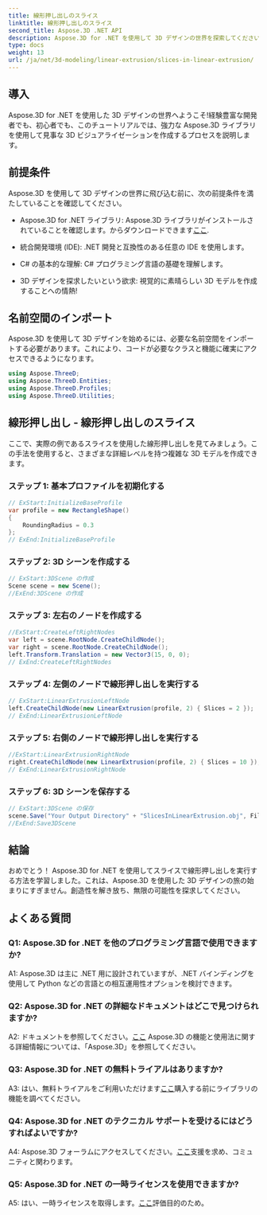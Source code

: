 ```yaml
---
title: 線形押し出しのスライス
linktitle: 線形押し出しのスライス
second_title: Aspose.3D .NET API
description: Aspose.3D for .NET を使用して 3D デザインの世界を探索してください。線形押し出しチュートリアルを使用して、素晴らしいモデルを作成します。
type: docs
weight: 13
url: /ja/net/3d-modeling/linear-extrusion/slices-in-linear-extrusion/
---
```

## 導入

Aspose.3D for .NET を使用した 3D デザインの世界へようこそ!経験豊富な開発者でも、初心者でも、このチュートリアルでは、強力な Aspose.3D ライブラリを使用して見事な 3D ビジュアライゼーションを作成するプロセスを説明します。

## 前提条件

Aspose.3D を使用して 3D デザインの世界に飛び込む前に、次の前提条件を満たしていることを確認してください。

-  Aspose.3D for .NET ライブラリ: Aspose.3D ライブラリがインストールされていることを確認します。からダウンロードできます[ここ](https://releases.aspose.com/3d/net/).

- 統合開発環境 (IDE): .NET 開発と互換性のある任意の IDE を使用します。

- C# の基本的な理解: C# プログラミング言語の基礎を理解します。

- 3D デザインを探求したいという欲求: 視覚的に素晴らしい 3D モデルを作成することへの情熱!

## 名前空間のインポート

Aspose.3D を使用して 3D デザインを始めるには、必要な名前空間をインポートする必要があります。これにより、コードが必要なクラスと機能に確実にアクセスできるようになります。

```csharp
using Aspose.ThreeD;
using Aspose.ThreeD.Entities;
using Aspose.ThreeD.Profiles;
using Aspose.ThreeD.Utilities;
```

## 線形押し出し - 線形押し出しのスライス

ここで、実際の例であるスライスを使用した線形押し出しを見てみましょう。この手法を使用すると、さまざまな詳細レベルを持つ複雑な 3D モデルを作成できます。

### ステップ 1: 基本プロファイルを初期化する

```csharp
// ExStart:InitializeBaseProfile
var profile = new RectangleShape()
{
    RoundingRadius = 0.3
};
// ExEnd:InitializeBaseProfile
```

### ステップ 2: 3D シーンを作成する

```csharp
// ExStart:3DScene の作成
Scene scene = new Scene();
//ExEnd:3DScene の作成
```

### ステップ 3: 左右のノードを作成する

```csharp
//ExStart:CreateLeftRightNodes
var left = scene.RootNode.CreateChildNode();
var right = scene.RootNode.CreateChildNode();
left.Transform.Translation = new Vector3(15, 0, 0);
// ExEnd:CreateLeftRightNodes
```

### ステップ 4: 左側のノードで線形押し出しを実行する

```csharp
// ExStart:LinearExtrusionLeftNode
left.CreateChildNode(new LinearExtrusion(profile, 2) { Slices = 2 });
// ExEnd:LinearExtrusionLeftNode
```

### ステップ 5: 右側のノードで線形押し出しを実行する

```csharp
//ExStart:LinearExtrusionRightNode
right.CreateChildNode(new LinearExtrusion(profile, 2) { Slices = 10 });
// ExEnd:LinearExtrusionRightNode
```

### ステップ 6: 3D シーンを保存する

```csharp
// ExStart:3DScene の保存
scene.Save("Your Output Directory" + "SlicesInLinearExtrusion.obj", FileFormat.WavefrontOBJ);
//ExEnd:Save3DScene
```

## 結論

おめでとう！ Aspose.3D for .NET を使用してスライスで線形押し出しを実行する方法を学習しました。これは、Aspose.3D を使用した 3D デザインの旅の始まりにすぎません。創造性を解き放ち、無限の可能性を探求してください。

## よくある質問

### Q1: Aspose.3D for .NET を他のプログラミング言語で使用できますか?

A1: Aspose.3D は主に .NET 用に設計されていますが、.NET バインディングを使用して Python などの言語との相互運用性オプションを検討できます。

### Q2: Aspose.3D for .NET の詳細なドキュメントはどこで見つけられますか?

 A2: ドキュメントを参照してください。[ここ](https://reference.aspose.com/3d/net/) Aspose.3D の機能と使用法に関する詳細情報については、「Aspose.3D」を参照してください。

### Q3: Aspose.3D for .NET の無料トライアルはありますか?

 A3: はい、無料トライアルをご利用いただけます[ここ](https://releases.aspose.com/)購入する前にライブラリの機能を調べてください。

### Q4: Aspose.3D for .NET のテクニカル サポートを受けるにはどうすればよいですか?

 A4: Aspose.3D フォーラムにアクセスしてください。[ここ](https://forum.aspose.com/c/3d/18)支援を求め、コミュニティと関わります。

### Q5: Aspose.3D for .NET の一時ライセンスを使用できますか?

 A5: はい、一時ライセンスを取得します。[ここ](https://purchase.aspose.com/temporary-license/)評価目的のため。